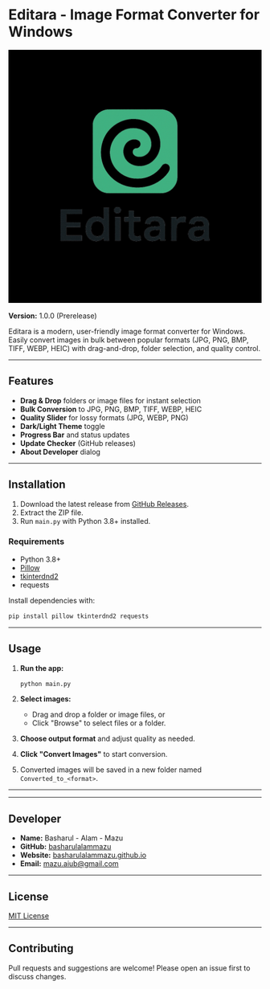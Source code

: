 # Editara - Image Format Converter for Windows

![Editara Logo](logo.png)

**Version:** 1.0.0 (Prerelease)

Editara is a modern, user-friendly image format converter for Windows. Easily convert images in bulk between popular formats (JPG, PNG, BMP, TIFF, WEBP, HEIC) with drag-and-drop, folder selection, and quality control.

---

## Features

- **Drag & Drop** folders or image files for instant selection
- **Bulk Conversion** to JPG, PNG, BMP, TIFF, WEBP, HEIC
- **Quality Slider** for lossy formats (JPG, WEBP, PNG)
- **Dark/Light Theme** toggle
- **Progress Bar** and status updates
- **Update Checker** (GitHub releases)
- **About Developer** dialog

---

## Installation

1. Download the latest release from [GitHub Releases](https://github.com/basharulalammazu/imageformatconverter-windows/releases).
2. Extract the ZIP file.
3. Run `main.py` with Python 3.8+ installed.

### Requirements

- Python 3.8+
- [Pillow](https://pypi.org/project/Pillow/)
- [tkinterdnd2](https://pypi.org/project/tkinterdnd2/)
- requests

Install dependencies with:

```sh
pip install pillow tkinterdnd2 requests
```

---

## Usage

1. **Run the app:**  
   ```sh
   python main.py
   ```

2. **Select images:**  
   - Drag and drop a folder or image files, or  
   - Click "Browse" to select files or a folder.

3. **Choose output format** and adjust quality as needed.

4. **Click "Convert Images"** to start conversion.

5. Converted images will be saved in a new folder named `Converted_to_<format>`.

---

---

## Developer

- **Name:** Basharul - Alam - Mazu  
- **GitHub:** [basharulalammazu](https://github.com/basharulalammazu)  
- **Website:** [basharulalammazu.github.io](https://basharulalammazu.github.io)  
- **Email:** mazu.aiub@gmail.com

---

## License

[MIT License](LICENSE)

---

## Contributing

Pull requests and suggestions are welcome! Please open an issue first to discuss changes.

